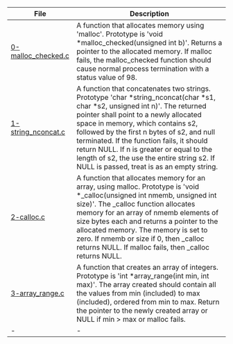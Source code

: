 |File|Description|
|-|-|
|[0-malloc_checked.c](0-malloc_checked.c)|A function that allocates memory using 'malloc'. Prototype is 'void \*malloc_checked(unsigned int b)'. Returns a pointer to the allocated memory. If malloc fails, the malloc_checked function should cause normal process termination with a status value of 98.|
|[1-string_nconcat.c](1-string_nconcat.c)|A function that concatenates two strings. Prototype 'char \*string_nconcat(char \*s1, char \*s2, unsigned int n)'. The returned pointer shall point to a newly allocated space in memory, which contains s2, followed by the first n bytes of s2, and null terminated. If the function fails, it should return NULL. If n is greater or equal to the length of s2, the use the entire string s2. If NULL is passed, treat is as an empty string.|
|[2-calloc.c](2-calloc.c)|A function that allocates memory for an array, using malloc. Prototype is 'void \*\_calloc(unsigned int nmemb, unsigned int size)'. The \_calloc function allocates memory for an array of nmemb elements of size bytes each and returns a pointer to the allocated memory. The memory is set to zero. If nmemb or size if 0, then \_calloc returns NULL. If malloc fails, then \_calloc returns NULL.|
|[3-array_range.c](3-array_range.c)|A function that creates an array of integers. Prototype is 'int \*array_range(int min, int max)'. The array created should contain all the values from min (included) to max (included), ordered from min to max. Return the pointer to the newly created array or NULL if min > max or malloc fails.|
|-|-|
